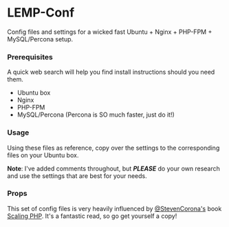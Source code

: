 LEMP-Conf
=========

Config files and settings for a wicked fast Ubuntu + Nginx + PHP-FPM + MySQL/Percona setup.

### Prerequisites

A quick web search will help you find install instructions should you need them.

- Ubuntu box
- Nginx
- PHP-FPM
- MySQL/Percona (Percona is SO much faster, just do it!)

### Usage

Using these files as reference, copy over the settings to the corresponding files on your Ubuntu box.

**Note**: I've added comments throughout, but ***PLEASE*** do your own research and use the settings that are best for your needs.

### Props

This set of config files is very heavily influenced by [@StevenCorona's](http://twitter.com/stevencorona) book [Scaling PHP](https://www.scalingphpbook.com/). It's a fantastic read, so go get yourself a copy!